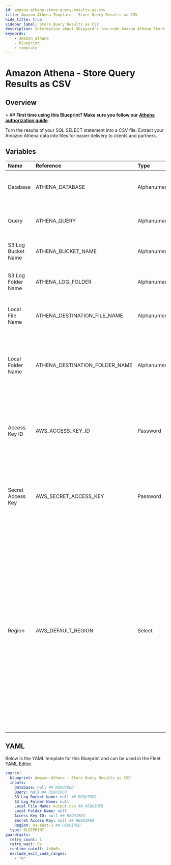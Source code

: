 ```yaml
---
id: amazon-athena-store-query-results-as-csv
title: Amazon Athena Template - Store Query Results as CSV
hide_title: true
sidebar_label: Store Query Results as CSV
description: Information about Shipyard's low-code Amazon Athena Store Query Results as CSV blueprint. Turn the results of your SQL SELECT statement into a CSV file. Extract your Amazon Athena data into files for easier delivery to clients and partners.
keywords:
    - amazon athena
    - blueprint
    - template
---
```


# Amazon Athena - Store Query Results as CSV

## Overview

&gt; ## **First time using this Blueprint? Make sure you follow our [Athena authorization guide](https://www.shipyardapp.com/docs/blueprint-library/amazon-athena/amazon-athena-authorization/)**.

Turn the results of your SQL SELECT statement into a CSV file. Extract your Amazon Athena data into files for easier delivery to clients and partners.



## Variables

| Name | Reference | Type | Required | Default | Options | Description |
|:---|:---|:---|:---|:---|:---|:---|
| Database | ATHENA_DATABASE | Alphanumeric | :white_check_mark: | - | - | The name of the Athena database the run the query against. |
| Query | ATHENA_QUERY | Alphanumeric | :white_check_mark: | - | - | The SQL-style query to run against the Athena database. |
| S3 Log Bucket Name | ATHENA_BUCKET_NAME | Alphanumeric | :white_check_mark: | - | - | The S3 bucket to output the query logs into. |
| S3 Log Folder Name | ATHENA_LOG_FOLDER | Alphanumeric | :heavy_minus_sign: | - | - | The optional subdirectory within the S3 bucket to store query logs. |
| Local File Name | ATHENA_DESTINATION_FILE_NAME | Alphanumeric | :white_check_mark: | output.csv | - | The file name that you want your generated CSV to have. |
| Local Folder Name | ATHENA_DESTINATION_FOLDER_NAME | Alphanumeric | :heavy_minus_sign: | - | - | The folder structure that you want your CSV to be created in. If left blank, the file will be created in the home directory. |
| Access Key ID | AWS_ACCESS_KEY_ID | Password | :white_check_mark: | - | - | The access key ID for programmatic IAM user used to download the file. See Authorization documentation for more information. |
| Secret Access Key | AWS_SECRET_ACCESS_KEY | Password | :white_check_mark: | - | - | The secret access key for programmatic IAM user used to download the file. See Authorization documentation for more information. |
| Region | AWS_DEFAULT_REGION | Select | :white_check_mark: | `us-east-2` | `us-east-2`, `us-east-1`, `us-west-1`, `us-west-2`, `af-south-1`, `ap-east-1`, `ap-south-1`, `ap-northeast-3`, `ap-northeast-2`, `ap-southeast-1`, `ap-southeast-2`, `ap-northeast-1`, `ca-central-1`, `cn-north-1`, `cn-northwest-1`, `eu-central-1`, `eu-west-1`, `eu-west-2`, `eu-south-1`, `eu-west-3`, `eu-north-1`, `sa-east-1`, `me-south-1` | The AWS region for the S3 bucket and IAM user. |


## YAML

Below is the YAML template for this Blueprint and can be used in the Fleet [YAML Editor](../../reference/fleets/yaml-editor.md).

```yaml
source:
  blueprint: Amazon Athena - Store Query Results as CSV
  inputs:
    Database: null ## REQUIRED
    Query: null ## REQUIRED
    S3 Log Bucket Name: null ## REQUIRED
    S3 Log Folder Name: null 
    Local File Name: output.csv ## REQUIRED
    Local Folder Name: null 
    Access Key ID: null ## REQUIRED
    Secret Access Key: null ## REQUIRED
    Region: us-east-2 ## REQUIRED
  type: BLUEPRINT
guardrails:
  retry_count: 1
  retry_wait: 0s
  runtime_cutoff: 4h0m0s
  exclude_exit_code_ranges:
    - "0"
```

